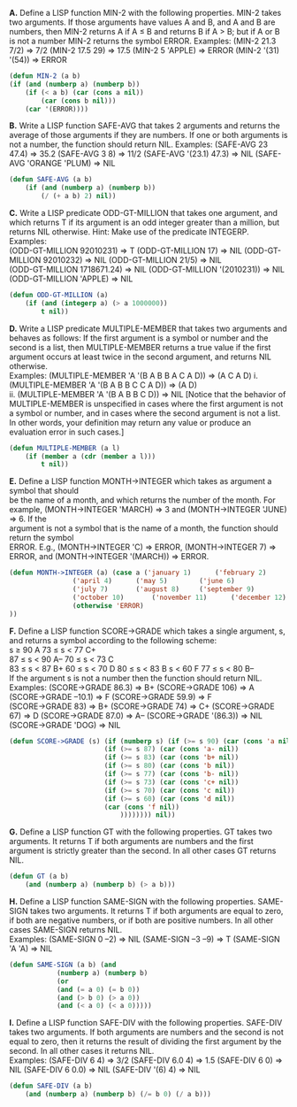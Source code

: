 **A.**	Define a LISP function MIN-2 with the following properties.   MIN-2 takes two arguments.  If          those arguments have values A and B, and A and B are numbers, then MIN-2 returns A if A ≤ B      and returns B if A > B; but if A or B is not a number MIN-2 returns the symbol ERROR. 
Examples: (MIN-2 21.3 7/2)    => 7/2   (MIN-2 17.5 29)    => 17.5     (MIN-2 5 'APPLE) => ERROR       				(MIN-2 '(31) '(54)) => ERROR 
```lisp
(defun MIN-2 (a b) 
(if (and (numberp a) (numberp b)) 
	(if (< a b) (car (cons a nil)) 
		(car (cons b nil))) 
	(car '(ERROR))))
```
**B.**	Write a LISP function SAFE-AVG that takes 2 arguments and returns the average of those arguments if they are numbers. If one or both arguments is not a number, the function should return NIL. 
Examples: (SAFE-AVG  23  47.4) => 35.2       	(SAFE-AVG  3  8) => 11/2                          (SAFE-AVG '(23.1) 47.3) => NIL   	(SAFE-AVG 'ORANGE 'PLUM) => NIL     
```lisp
(defun SAFE-AVG (a b) 
	(if (and (numberp a) (numberp b)) 
		(/ (+ a b) 2) nil))
```

**C.**	Write a LISP predicate ODD-GT-MILLION that takes one argument, and which returns T if its argument is an odd integer greater than a million, but returns NIL otherwise. Hint: Make use of the predicate INTEGERP.  Examples:   
(ODD-GT-MILLION 92010231) => T (ODD-GT-MILLION 17) => NIL 
(ODD-GT-MILLION 92010232) => NIL	(ODD-GT-MILLION 21/5) => NIL		
(ODD-GT-MILLION 1718671.24) => NIL	(ODD-GT-MILLION '(2010231)) => NIL       
(ODD-GT-MILLION 'APPLE) => NIL 
```lisp
(defun ODD-GT-MILLION (a) 
	(if (and (integerp a) (> a 1000000))
		t nil))
```

**D.** Write a LISP predicate MULTIPLE-MEMBER that takes two arguments and behaves as follows:  If the first argument is a symbol or number and the second is a list, then MULTIPLE-MEMBER returns a true value if the first argument occurs at least twice in the second argument, and returns NIL otherwise.       
Examples: (MULTIPLE-MEMBER 'A '(B A B B A C A D)) => (A C A D) 
i.	(MULTIPLE-MEMBER 'A '(B A B B C C A D)) => (A D)                                                
ii.	(MULTIPLE-MEMBER 'A '(B A B B C D)) => NIL 
[Notice that the behavior of MULTIPLE-MEMBER is unspecified in cases where the first      argument is not a symbol or number, and in cases where the second argument is not a list.  In other words, your definition may return any value or produce an evaluation error in such cases.] 
```lisp
(defun MULTIPLE-MEMBER (a l) 
	(if (member a (cdr (member a l))) 
		t nil))
```

**E.**	Define a LISP function MONTH->INTEGER which takes as argument a symbol that should     
be the name of a month, and which returns the number of the month.  For example, 
(MONTH->INTEGER 'MARCH) => 3  and  (MONTH->INTEGER 'JUNE) => 6.  If the  
argument is not a symbol that is the name of a month, the function should return the symbol  
ERROR.  E.g.,  (MONTH->INTEGER 'C) => ERROR,  (MONTH->INTEGER 7) => ERROR,      and (MONTH->INTEGER '(MARCH)) => ERROR. 
```lisp
(defun MONTH->INTEGER (a) (case a ('january 1)		('february 2)		('march 3)
				('april 4)		('may 5)		('june 6)
				('july 7)		('august 8)		('september 9)
				('october 10)		('november 11)		('december 12)
				(otherwise 'ERROR)
))
```

**F.**	Define a LISP function SCORE->GRADE which takes a single argument, s, and returns a symbol according to the following scheme:  
	s ≥ 90		  A                    		73 ≤ s < 77       C+                 			
	87 ≤ s < 90       A–            	 	70 ≤ s < 73       C     
	83 ≤ s < 87       B+                            60 ≤ s < 70       D 
	80 ≤ s < 83       B                     	s < 60            F 
	77 ≤ s < 80       B–                    
If the argument s is not a number then the function should return NIL.  
Examples:  (SCORE->GRADE 86.3) => B+   (SCORE->GRADE 106) => A    (SCORE->GRADE –10.1) => F    (SCORE->GRADE 59.9) => F     
	(SCORE->GRADE 83) => B+    (SCORE->GRADE 74) => C+	(SCORE->GRADE 67) => D        (SCORE->GRADE 87.0) => A–              		(SCORE->GRADE '(86.3)) => NIL    (SCORE->GRADE 'DOG) => NIL        
```lisp
(defun SCORE->GRADE (s) (if (numberp s) (if (>= s 90) (car (cons 'a nil)) 
						(if (>= s 87) (car (cons 'a- nil))
						(if (>= s 83) (car (cons 'b+ nil))
						(if (>= s 80) (car (cons 'b nil))
						(if (>= s 77) (car (cons 'b- nil))
						(if (>= s 73) (car (cons 'c+ nil))
						(if (>= s 70) (car (cons 'c nil))
						(if (>= s 60) (car (cons 'd nil))
						(car (cons 'f nil))
							)))))))) nil))
```

**G.**	Define a LISP function GT with the following properties.  GT takes two arguments.  It returns T if both arguments are numbers and the first argument is strictly greater than the second. In all other cases GT returns NIL. 
```lisp
(defun GT (a b) 
	(and (numberp a) (numberp b) (> a b)))
```

**H.**	Define a LISP function SAME-SIGN with the following properties. SAME-SIGN takes two arguments. It returns T if both arguments are equal to zero, if both are negative numbers, or if both are positive numbers.  In all other cases SAME-SIGN returns NIL.   
Examples:  (SAME-SIGN 0 –2) => NIL      (SAME-SIGN –3 –9) => T     (SAME-SIGN 'A 'A) => NIL 
```lisp
(defun SAME-SIGN (a b) (and 
			(numberp a) (numberp b) 
			(or 
			(and (= a 0) (= b 0)) 
			(and (> b 0) (> a 0)) 
			(and (< a 0) (< a 0)))))
```

**I.**	Define a LISP function SAFE-DIV with the following properties.   SAFE-DIV takes two                arguments.  If both arguments are numbers and the second is not equal to zero, then it returns         the result of dividing the first argument by the second.  In all other cases it returns NIL.   
Examples:  (SAFE-DIV  6  4) =>  3/2    (SAFE-DIV  6.0  4) =>  1.5    (SAFE-DIV  6  0) =>  NIL                         (SAFE-DIV  6  0.0) =>  NIL      (SAFE-DIV  '(6)  4) =>  NIL 

```lisp
(defun SAFE-DIV (a b) 
	(and (numberp a) (numberp b) (/= b 0) (/ a b)))
```


